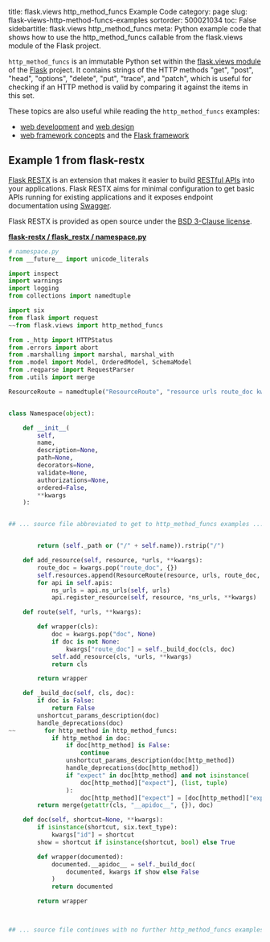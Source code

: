 title: flask.views http_method_funcs Example Code
category: page
slug: flask-views-http-method-funcs-examples
sortorder: 500021034
toc: False
sidebartitle: flask.views http_method_funcs
meta: Python example code that shows how to use the http_method_funcs callable from the flask.views module of the Flask project.


`http_method_funcs` is an immutable Python set within the
[flask.views module](https://github.com/pallets/flask/blob/master/src/flask/views.py)
of the [Flask](/flask.html) project. It contains strings of the HTTP methods
"get", "post", "head", "options", "delete", "put", "trace", and "patch",
which is useful for checking if an HTTP method is valid by comparing it
against the items in this set.


These topics are also useful while reading the `http_method_funcs` examples:

* [web development](/web-development.html) and [web design](/web-design.html)
* [web framework concepts](/web-frameworks.html) and the [Flask framework](/flask.html)


## Example 1 from flask-restx
[Flask RESTX](https://github.com/python-restx/flask-restx) is an
extension that makes it easier to build
[RESTful APIs](/application-programming-interfaces.html) into
your applications. Flask RESTX aims for minimal configuration to
get basic APIs running for existing applications and it exposes
endpoint documentation using [Swagger](https://swagger.io/).

Flask RESTX is provided as open source under the
[BSD  3-Clause license](https://github.com/python-restx/flask-restx/blob/master/LICENSE).

[**flask-restx / flask_restx / namespace.py**](https://github.com/python-restx/flask-restx/blob/master/flask_restx/./namespace.py)

```python
# namespace.py
from __future__ import unicode_literals

import inspect
import warnings
import logging
from collections import namedtuple

import six
from flask import request
~~from flask.views import http_method_funcs

from ._http import HTTPStatus
from .errors import abort
from .marshalling import marshal, marshal_with
from .model import Model, OrderedModel, SchemaModel
from .reqparse import RequestParser
from .utils import merge

ResourceRoute = namedtuple("ResourceRoute", "resource urls route_doc kwargs")


class Namespace(object):

    def __init__(
        self,
        name,
        description=None,
        path=None,
        decorators=None,
        validate=None,
        authorizations=None,
        ordered=False,
        **kwargs
    ):


## ... source file abbreviated to get to http_method_funcs examples ...


        return (self._path or ("/" + self.name)).rstrip("/")

    def add_resource(self, resource, *urls, **kwargs):
        route_doc = kwargs.pop("route_doc", {})
        self.resources.append(ResourceRoute(resource, urls, route_doc, kwargs))
        for api in self.apis:
            ns_urls = api.ns_urls(self, urls)
            api.register_resource(self, resource, *ns_urls, **kwargs)

    def route(self, *urls, **kwargs):

        def wrapper(cls):
            doc = kwargs.pop("doc", None)
            if doc is not None:
                kwargs["route_doc"] = self._build_doc(cls, doc)
            self.add_resource(cls, *urls, **kwargs)
            return cls

        return wrapper

    def _build_doc(self, cls, doc):
        if doc is False:
            return False
        unshortcut_params_description(doc)
        handle_deprecations(doc)
~~        for http_method in http_method_funcs:
            if http_method in doc:
                if doc[http_method] is False:
                    continue
                unshortcut_params_description(doc[http_method])
                handle_deprecations(doc[http_method])
                if "expect" in doc[http_method] and not isinstance(
                    doc[http_method]["expect"], (list, tuple)
                ):
                    doc[http_method]["expect"] = [doc[http_method]["expect"]]
        return merge(getattr(cls, "__apidoc__", {}), doc)

    def doc(self, shortcut=None, **kwargs):
        if isinstance(shortcut, six.text_type):
            kwargs["id"] = shortcut
        show = shortcut if isinstance(shortcut, bool) else True

        def wrapper(documented):
            documented.__apidoc__ = self._build_doc(
                documented, kwargs if show else False
            )
            return documented

        return wrapper



## ... source file continues with no further http_method_funcs examples...

```

